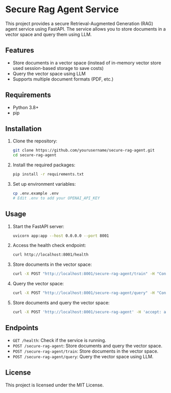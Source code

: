 # Secure Rag Agent Service

This project provides a secure Retrieval-Augmented Generation (RAG) agent service using FastAPI. The service allows you to store documents in a vector space and query them using LLM.

## Features

- Store documents in a vector space (instead of in-memory vector store used session-based storage to save costs)
- Query the vector space using LLM
- Supports multiple document formats (PDF, etc.)

## Requirements

- Python 3.8+
- pip

## Installation

1. Clone the repository:
    ```sh
    git clone https://github.com/yourusername/secure-rag-agent.git
    cd secure-rag-agent
    ```

2. Install the required packages:
    ```sh
    pip install -r requirements.txt
    ```

3. Set up environment variables:
    ```sh
    cp .env.example .env
    # Edit .env to add your OPENAI_API_KEY
    ```

## Usage

1. Start the FastAPI server:
    ```sh
    uvicorn app:app --host 0.0.0.0 --port 8001
    ```

2. Access the health check endpoint:
    ```sh
    curl http://localhost:8001/health
    ```

3. Store documents in the vector space:
    ```sh
    curl -X POST "http://localhost:8001/secure-rag-agent/train" -H "Content-Type: application/json" -d '{"document_paths":["./data/handbook.pdf"]}'
    ```

4. Query the vector space:
    ```sh
    curl -X POST "http://localhost:8001/secure-rag-agent/query" -H "Content-Type: application/json" -d '{"questions": ["What is the name of the company?", "Who is PM of India?", "Who is the CEO of the company?", "What is their vacation policy?", "What is the termination policy?"], "session_id": "your_session_id"}'
    ```

5. Store documents and query the vector space:
    ```sh
    curl -X POST 'http://localhost:8001/secure-rag-agent' -H 'accept: application/json' -H 'Content-Type: application/json' -d '{"document_paths":["./data/handbook.pdf"], "questions":["What is the name of the company?", "Who is PM of India?", "Who is the CEO of the company?", "What is their vacation policy?", "What is the termination policy?"]}
    ```

## Endpoints

- `GET /health`: Check if the service is running.
- `POST /secure-rag-agent`: Store documents and query the vector space.
- `POST /secure-rag-agent/train`: Store documents in the vector space.
- `POST /secure-rag-agent/query`: Query the vector space using LLM.

## License

This project is licensed under the MIT License.